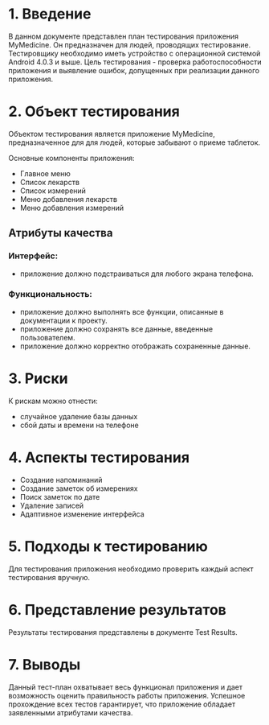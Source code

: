 # **1. Введение**
В данном документе представлен план тестирования приложения MyMedicine. Он предназначен для людей, проводящих тестирование.
Тестировщику необходимо иметь устройство c операционной системой Android 4.0.3 и выше.
Цель тестирования - проверка работоспособности приложения и выявление ошибок, допущенных при реализации данного приложения.
# **2. Объект тестирования**
Объектом тестирования является приложение MyMedicine, предназначенное для для людей, которые забывают о приеме таблеток.

Основные компоненты приложения:
* Главное меню 
* Список лекарств
* Список измерений 
* Меню добавления лекарств
* Меню добавления измерений 

## **Атрибуты качества**
### **Интерфейс:**
* приложение должно подстраиваться для любого экрана телефона.
### **Функциональность:**
* приложение должно выполнять все функции, описанные в документации к проекту.
* приложение должно сохранять все данные, введенные пользователем.
* приложение должно корректно отображать сохраненные данные.

# **3. Риски**
К рискам можно отнести:
* случайное удаление базы данных
* сбой даты и времени на телефоне

# **4. Аспекты тестирования**
* Создание напоминаний 
* Создание заметок об измерениях
* Поиск заметок по дате
* Удаление записей
* Адаптивное изменение интерфейса

# **5. Подходы к тестированию**
Для тестирования приложения необходимо проверить каждый аспект тестирования вручную.

# **6. Представление результатов**
Результаты тестирования представлены в документе Test Results.

# **7. Выводы**
Данный тест-план охватывает весь функционал приложения и дает возможность оценить правильность работы приложения.
Успешное прохождение всех тестов гарантирует, что приложение обладает заявленными атрибутами качества.
